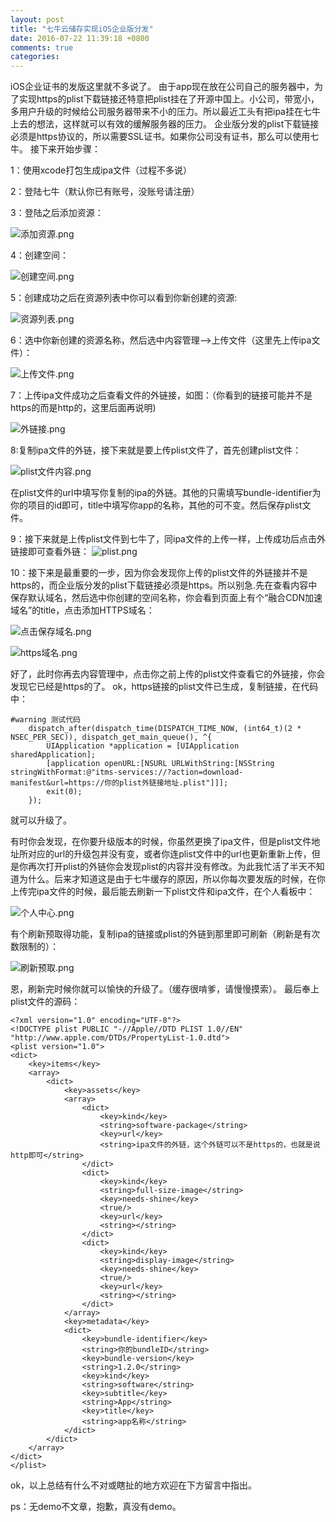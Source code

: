 ```yaml
---
layout: post
title: "七牛云储存实现iOS企业版分发"
date: 2016-07-22 11:39:18 +0800
comments: true
categories: 
---
```

iOS企业证书的发版这里就不多说了。
由于app现在放在公司自己的服务器中，为了实现https的plist下载链接还特意把plist挂在了开源中国上。小公司，带宽小，多用户升级的时候给公司服务器带来不小的压力。所以最近工头有把ipa挂在七牛上去的想法，这样就可以有效的缓解服务器的压力。
企业版分发的plist下载链接必须是https协议的，所以需要SSL证书。如果你公司没有证书，那么可以使用七牛。
接下来开始步骤：

1：使用xcode打包生成ipa文件（过程不多说）

2：登陆七牛（默认你已有账号，没账号请注册）

3：登陆之后添加资源：

![添加资源.png](http://upload-images.jianshu.io/upload_images/1376067-5594fd1b12180d34.png?imageMogr2/auto-orient/strip%7CimageView2/2/w/1240)

4：创建空间：

![创建空间.png](http://upload-images.jianshu.io/upload_images/1376067-8010026c145506ad.png?imageMogr2/auto-orient/strip%7CimageView2/2/w/1240)

5：创建成功之后在资源列表中你可以看到你新创建的资源:

![资源列表.png](http://upload-images.jianshu.io/upload_images/1376067-9ca45a61ed93db17.png?imageMogr2/auto-orient/strip%7CimageView2/2/w/1240)

6：选中你新创建的资源名称，然后选中内容管理-->上传文件（这里先上传ipa文件）：

![上传文件.png](http://upload-images.jianshu.io/upload_images/1376067-97f55b29c96e1248.png?imageMogr2/auto-orient/strip%7CimageView2/2/w/1240)

7：上传ipa文件成功之后查看文件的外链接，如图：（你看到的链接可能并不是https的而是http的，这里后面再说明)

![外链接.png](http://upload-images.jianshu.io/upload_images/1376067-3c5f566747757dc8.png?imageMogr2/auto-orient/strip%7CimageView2/2/w/1240)

8:复制ipa文件的外链，接下来就是要上传plist文件了，首先创建plist文件：

![plist文件内容.png](http://upload-images.jianshu.io/upload_images/1376067-5bfe42bb1f36c8db.png?imageMogr2/auto-orient/strip%7CimageView2/2/w/1240)

在plist文件的url中填写你复制的ipa的外链。其他的只需填写bundle-identifier为你的项目的id即可，title中填写你app的名称，其他的可不变。然后保存plist文件。

9：接下来就是上传plist文件到七牛了，同ipa文件的上传一样，上传成功后点击外链接即可查看外链：
![plist.png](http://upload-images.jianshu.io/upload_images/1376067-688cc663867c7d9b.png?imageMogr2/auto-orient/strip%7CimageView2/2/w/1240)

10：接下来是最重要的一步，因为你会发现你上传的plist文件的外链接并不是https的，而企业版分发的plist下载链接必须是https。所以别急.先在查看内容中保存默认域名，然后选中你创建的空间名称，你会看到页面上有个“融合CDN加速域名”的title，点击添加HTTPS域名：

![点击保存域名.png](http://upload-images.jianshu.io/upload_images/1376067-19716f4069399085.png?imageMogr2/auto-orient/strip%7CimageView2/2/w/1240)

![https域名.png](http://upload-images.jianshu.io/upload_images/1376067-2b5be6d164e1219c.png?imageMogr2/auto-orient/strip%7CimageView2/2/w/1240)

好了，此时你再去内容管理中，点击你之前上传的plist文件查看它的外链接，你会发现它已经是https的了。
ok，https链接的plist文件已生成，复制链接，在代码中：
```
#warning 测试代码
    dispatch_after(dispatch_time(DISPATCH_TIME_NOW, (int64_t)(2 * NSEC_PER_SEC)), dispatch_get_main_queue(), ^{
        UIApplication *application = [UIApplication sharedApplication];
        [application openURL:[NSURL URLWithString:[NSString stringWithFormat:@"itms-services://?action=download-manifest&url=https://你的plist外链接地址.plist"]]];
        exit(0);
    });
```
就可以升级了。

有时你会发现，在你要升级版本的时候，你虽然更换了ipa文件，但是plist文件地址所对应的url的升级包并没有变，或者你连plist文件中的url也更新重新上传，但是你再次打开plist的外链你会发现plist的内容并没有修改。为此我忙活了半天不知道为什么。后来才知道这是由于七牛缓存的原因，所以你每次要发版的时候，在你上传完ipa文件的时候，最后能去刷新一下plist文件和ipa文件，在个人看板中：

![个人中心.png](http://upload-images.jianshu.io/upload_images/1376067-7dcc8f44efc0ed89.png?imageMogr2/auto-orient/strip%7CimageView2/2/w/1240)


有个刷新预取得功能，复制ipa的链接或plist的外链到那里即可刷新（刷新是有次数限制的）：

![刷新预取.png](http://upload-images.jianshu.io/upload_images/1376067-8af27c4f8b3a6146.png?imageMogr2/auto-orient/strip%7CimageView2/2/w/1240)


恩，刷新完时候你就可以愉快的升级了。（缓存很啃爹，请慢慢摸索）。
最后奉上plist文件的源码：

```
<?xml version="1.0" encoding="UTF-8"?>
<!DOCTYPE plist PUBLIC "-//Apple//DTD PLIST 1.0//EN" "http://www.apple.com/DTDs/PropertyList-1.0.dtd">
<plist version="1.0">
<dict>
	<key>items</key>
	<array>
		<dict>
			<key>assets</key>
			<array>
				<dict>
					<key>kind</key>
					<string>software-package</string>
					<key>url</key>
					<string>ipa文件的外链，这个外链可以不是https的，也就是说http即可</string>
				</dict>
				<dict>
					<key>kind</key>
					<string>full-size-image</string>
					<key>needs-shine</key>
					<true/>
					<key>url</key>
					<string></string>
				</dict>
				<dict>
					<key>kind</key>
					<string>display-image</string>
					<key>needs-shine</key>
					<true/>
					<key>url</key>
					<string></string>
				</dict>
			</array>
			<key>metadata</key>
			<dict>
				<key>bundle-identifier</key>
				<string>你的bundleID</string>
				<key>bundle-version</key>
				<string>1.2.0</string>
				<key>kind</key>
				<string>software</string>
				<key>subtitle</key>
				<string>App</string>
				<key>title</key>
				<string>app名称</string>
			</dict>
		</dict>
	</array>
</dict>
</plist>
```

ok，以上总结有什么不对或瞎扯的地方欢迎在下方留言中指出。

ps：无demo不文章，抱歉，真没有demo。
